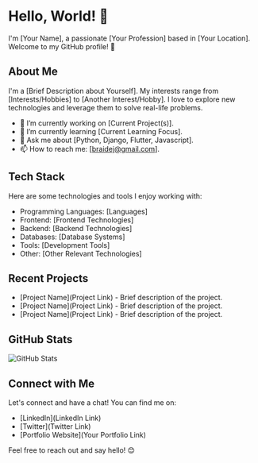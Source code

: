 # Hello, World! 👋

I'm [Your Name], a passionate [Your Profession] based in [Your Location]. Welcome to my GitHub profile! 🚀

## About Me

I'm a [Brief Description about Yourself]. My interests range from [Interests/Hobbies] to [Another Interest/Hobby]. I love to explore new technologies and leverage them to solve real-life problems.

- 🔭 I’m currently working on [Current Project(s)].
- 🌱 I’m currently learning [Current Learning Focus].
- 💬 Ask me about [Python, Django, Flutter, Javascript].
- 📫 How to reach me: [braidej@gmail.com].

## Tech Stack

Here are some technologies and tools I enjoy working with:

- Programming Languages: [Languages]
- Frontend: [Frontend Technologies]
- Backend: [Backend Technologies]
- Databases: [Database Systems]
- Tools: [Development Tools]
- Other: [Other Relevant Technologies]

## Recent Projects

- [Project Name](Project Link) - Brief description of the project.
- [Project Name](Project Link) - Brief description of the project.
- [Project Name](Project Link) - Brief description of the project.

## GitHub Stats

![GitHub Stats](https://github-readme-stats.vercel.app/api?username=YourUsername&show_icons=true&count_private=true)

## Connect with Me

Let's connect and have a chat! You can find me on:

- [LinkedIn](LinkedIn Link)
- [Twitter](Twitter Link)
- [Portfolio Website](Your Portfolio Link)

Feel free to reach out and say hello! 😊

<!--
Badges, additional sections, and creative adjustments can be added based on your preferences.
-->
